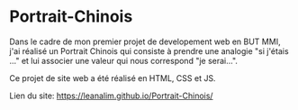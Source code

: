 # Portrait-Chinois

Dans le cadre de mon premier projet de developement web en BUT MMI, j'ai réalisé un Portrait Chinois qui consiste à prendre une analogie "si j'étais ..." et lui associer une valeur qui nous correspond "je serai...". 

Ce projet de site web a été réalisé en HTML, CSS et JS. 

Lien du site: https://leanalim.github.io/Portrait-Chinois/
